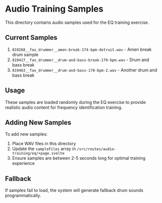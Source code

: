 # Audio Training Samples

This directory contains audio samples used for the EQ training exercise.

## Current Samples

1. `819268__fax_drummer__amen-break-174-bpm-detruit.wav` - Amen break drum sample
2. `819417__fax_drummer__drum-and-bass-break-179-bpm.wav` - Drum and bass break
3. `819463__fax_drummer__drum-and-bass-178-bpm-2.wav` - Another drum and bass break

## Usage

These samples are loaded randomly during the EQ exercise to provide realistic audio content for frequency identification training.

## Adding New Samples

To add new samples:

1. Place WAV files in this directory
2. Update the `sampleFiles` array in `/src/routes/audio-training/eq/+page.svelte`
3. Ensure samples are between 2-5 seconds long for optimal training experience

## Fallback

If samples fail to load, the system will generate fallback drum sounds programmatically.
